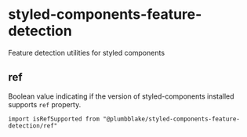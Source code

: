 # styled-components-feature-detection
Feature detection utilities for styled components

## ref

Boolean value indicating if the version of styled-components installed supports `ref` property.

```
import isRefSupported from "@plumbblake/styled-components-feature-detection/ref"
```
